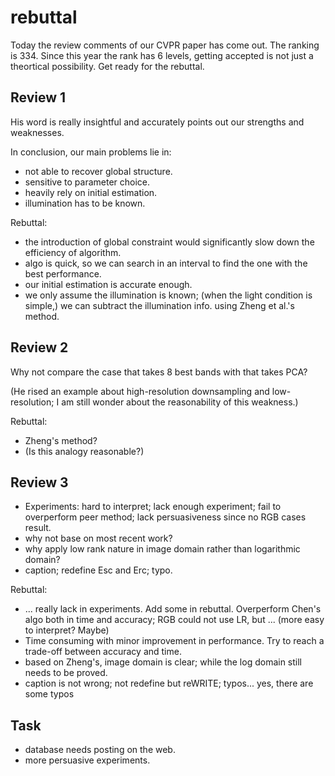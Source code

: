 # rebuttal

Today the review comments of our CVPR paper has come out. The ranking is 334. Since this year the rank has 6 levels, getting accepted is not just a theortical possibility. Get ready for the rebuttal.

## Review 1
His word is really insightful and accurately points out our strengths and weaknesses.

In conclusion, our main problems lie in:
* not able to recover global structure.
* sensitive to parameter choice.
* heavily rely on initial estimation.
* illumination has to be known.

Rebuttal:
* the introduction of global constraint would significantly slow down the efficiency of algorithm.
* algo is quick, so we can search in an interval to find the one with the best performance.
* our initial estimation is accurate enough.
* we only assume the illumination is known; (when the light condition is simple,) we can subtract the illumination info. using Zheng et al.'s method.

## Review 2
Why not compare the case that takes 8 best bands with that takes PCA? 

(He rised an example about high-resolution downsampling and low-resolution; I am still wonder about the reasonability of this weakness.)

Rebuttal:
* Zheng's method?
* (Is this analogy reasonable?)

## Review 3
* Experiments: hard to interpret; lack enough experiment; fail to overperform peer method; lack persuasiveness since no RGB cases result.
* why not base on most recent work?
* why apply low rank nature in image domain rather than logarithmic domain?
* caption; redefine Esc and Erc; typo.

Rebuttal:
* ... really lack in experiments. Add some in rebuttal. Overperform Chen's algo both in time and accuracy; RGB could not use LR, but ... (more easy to interpret? Maybe)
* Time consuming with minor improvement in performance. Try to reach a trade-off between accuracy and time.
* based on Zheng's, image domain is clear; while the log domain still needs to be proved.
* caption is not wrong; not redefine but reWRITE; typos... yes, there are some typos

## Task
* database needs posting on the web.
* more persuasive experiments.

